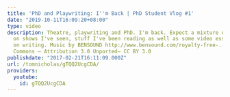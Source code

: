 ```yaml
---
title: 'PhD and Playwriting: I''m Back | PhD Student Vlog #1'
date: "2019-10-11T16:09:20+08:00"
type: video
description: Theatre, playwriting and PhD. I'm back. Expect a mixture of thoughts
  on shows I've seen, stuff I've been reading as well as some video essays and tips
  on writing. Music by BENSOUND http://www.bensound.com/royalty-free-... Creative
  Commons — Attribution 3.0 Unported— CC BY 3.0
publishdate: "2017-02-21T16:11:09.000Z"
url: /tomnicholas/gTQQ2UcgCDA/
providers:
  youtube:
    id: gTQQ2UcgCDA
---
```


